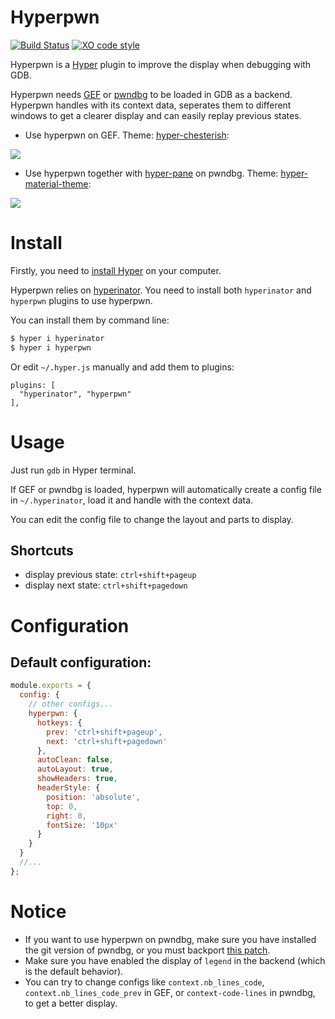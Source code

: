 # Hyperpwn

[![Build Status](https://travis-ci.org/bet4it/hyperpwn.svg?branch=master)](https://travis-ci.org/bet4it/hyperpwn) [![XO code style](https://img.shields.io/badge/code_style-XO-5ed9c7.svg)](https://github.com/sindresorhus/xo)

Hyperpwn is a [Hyper](https://hyper.is) plugin to improve the display when debugging with GDB.

Hyperpwn needs [GEF](https://github.com/hugsy/gef) or [pwndbg](https://github.com/pwndbg/pwndbg) to be loaded in GDB as a backend.
Hyperpwn handles with its context data, seperates them to different windows to get a clearer display and can easily replay previous states.

* Use hyperpwn on GEF. Theme: [hyper-chesterish](https://github.com/henrikdahl/hyper-chesterish):
<img src="https://user-images.githubusercontent.com/16643669/60032146-921d3200-96d8-11e9-84d7-905a9669acc4.gif">

* Use hyperpwn together with [hyper-pane](https://github.com/chabou/hyper-pane) on pwndbg. Theme: [hyper-material-theme](https://github.com/equinusocio/hyper-material-theme):
<img src="https://user-images.githubusercontent.com/16643669/60032184-9fd2b780-96d8-11e9-835e-3dd1c033f352.gif">

# Install
Firstly, you need to [install Hyper](https://hyper.is/#installation) on your computer.

Hyperpwn relies on [hyperinator](https://github.com/bet4it/hyperinator). You need to install both `hyperinator` and `hyperpwn` plugins to use hyperpwn.

You can install them by command line:
```sh
$ hyper i hyperinator
$ hyper i hyperpwn
```
Or edit `~/.hyper.js` manually and add them to plugins:
```
plugins: [
  "hyperinator", "hyperpwn"
],
```

# Usage
Just run `gdb` in Hyper terminal.

If GEF or pwndbg is loaded, hyperpwn will automatically create a config file in `~/.hyperinator`, load it and handle with the context data.

You can edit the config file to change the layout and parts to display.

## Shortcuts
* display previous state:	`ctrl+shift+pageup`
* display next state:		`ctrl+shift+pagedown`

# Configuration
## Default configuration:
``` js
module.exports = {
  config: {
    // other configs...
    hyperpwn: {
      hotkeys: {
        prev: 'ctrl+shift+pageup',
        next: 'ctrl+shift+pagedown'
      },
      autoClean: false,
      autoLayout: true,
      showHeaders: true,
      headerStyle: {
        position: 'absolute',
        top: 0,
        right: 0,
        fontSize: '10px'
      }
    }
  }
  //...
};
```

# Notice
* If you want to use hyperpwn on pwndbg, make sure you have installed the git version of pwndbg, or you must backport [this patch](https://github.com/pwndbg/pwndbg/commit/97c5ccb4197e6cb0042740a7bf378d4104a79717.patch).
* Make sure you have enabled the display of `legend` in the backend (which is the default behavior).
* You can try to change configs like `context.nb_lines_code`, `context.nb_lines_code_prev` in GEF, or `context-code-lines` in pwndbg, to get a better display.
